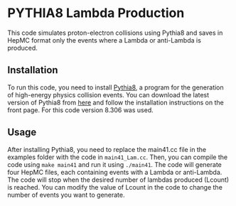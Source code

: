# PYTHIA8 Lambda Production

This code simulates proton-electron collisions using Pythia8 and saves in HepMC format only the events where a Lambda or anti-Lambda is produced.

## Installation

To run this code, you need to install [Pythia8](https://pythia.org/), a program for the generation of high-energy physics collision events. You can download the latest version of Pythia8 from [here](https://pythia.org/download/pythia83/pythia8306.tgz) and follow the installation instructions on the front page. 
For this code version 8.306 was used. 

## Usage

After installing Pythia8, you need to replace the main41.cc file in the examples folder with the code in `main41_Lam.cc`. Then, you can compile the code using `make main41` and run it using `./main41`. The code will generate four HepMC files, each containing events with a Lambda or anti-Lambda. The code will stop when the desired number of lambdas produced (Lcount) is reached. You can modify the value of Lcount in the code to change the number of events you want to generate.
